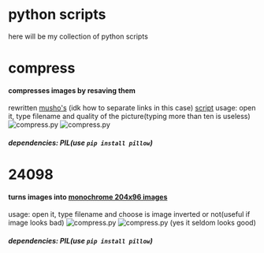 # python scripts
here will be my collection of python scripts
# compress
#### compresses images by resaving them
rewritten [musho's](github.com/free-ghz) (idk how to separate links in this case) [script](https://sixey.es/program/py/files/resave.py)
usage: open it, type filename and quality of the picture(typing more than ten is useless)
![compress.py](/images/img_1)
![compress.py](/images/img_2)
##### dependencies: PIL(use ```pip install pillow```)
# 24098
#### turns images into [monochrome 204x96 images](https://sixey.es/20494/)
usage: open it, type filename and choose is image inverted or not(useful if image looks bad)
![compress.py](/images/img_3)
![compress.py](/images/img_4) (yes it seldom looks good)
##### dependencies: PIL(use ```pip install pillow```)